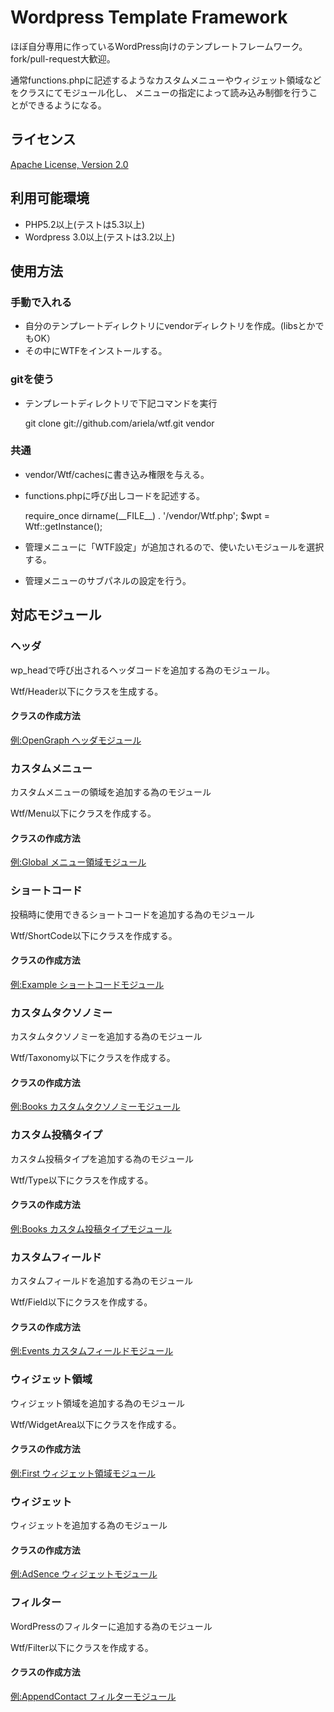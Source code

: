 Wordpress Template Framework
============================

ほぼ自分専用に作っているWordPress向けのテンプレートフレームワーク。
fork/pull-request大歓迎。

通常functions.phpに記述するようなカスタムメニューやウィジェット領域などをクラスにてモジュール化し、
メニューの指定によって読み込み制御を行うことができるようになる。

ライセンス
----------
[Apache License, Version 2.0](http://www.apache.org/licenses/LICENSE-2.0)

利用可能環境
------------
* PHP5.2以上(テストは5.3以上)
* Wordpress 3.0以上(テストは3.2以上)

使用方法
--------
### 手動で入れる
* 自分のテンプレートディレクトリにvendorディレクトリを作成。(libsとかでもOK）
* その中にWTFをインストールする。

### gitを使う
* テンプレートディレクトリで下記コマンドを実行

    git clone git://github.com/ariela/wtf.git vendor

### 共通
* vendor/Wtf/cachesに書き込み権限を与える。
* functions.phpに呼び出しコードを記述する。

    require_once dirname(\_\_FILE\_\_) . '/vendor/Wtf.php';
    $wpt = Wtf::getInstance();

* 管理メニューに「WTF設定」が追加されるので、使いたいモジュールを選択する。
* 管理メニューのサブパネルの設定を行う。

対応モジュール
--------------

### ヘッダ ###
wp_headで呼び出されるヘッダコードを追加する為のモジュール。

Wtf/Header以下にクラスを生成する。

#### クラスの作成方法
[例:OpenGraph ヘッダモジュール](https://github.com/ariela/wtf/blob/master/Wtf/Header/OpenGraph.php)

### カスタムメニュー ###
カスタムメニューの領域を追加する為のモジュール

Wtf/Menu以下にクラスを作成する。

#### クラスの作成方法
[例:Global メニュー領域モジュール](https://github.com/ariela/wtf/blob/master/Wtf/Menu/Global.php)

### ショートコード ###
投稿時に使用できるショートコードを追加する為のモジュール

Wtf/ShortCode以下にクラスを作成する。

#### クラスの作成方法
[例:Example ショートコードモジュール](https://github.com/ariela/wtf/blob/master/Wtf/ShortCode/Example.php)

### カスタムタクソノミー ###
カスタムタクソノミーを追加する為のモジュール

Wtf/Taxonomy以下にクラスを作成する。

#### クラスの作成方法
[例:Books カスタムタクソノミーモジュール](https://github.com/ariela/wtf/blob/master/Wtf/Taxonomy/Books.php)

### カスタム投稿タイプ ###
カスタム投稿タイプを追加する為のモジュール

Wtf/Type以下にクラスを作成する。

#### クラスの作成方法
[例:Books カスタム投稿タイプモジュール](https://github.com/ariela/wtf/blob/master/Wtf/Type/Books.php)

### カスタムフィールド ###
カスタムフィールドを追加する為のモジュール

Wtf/Field以下にクラスを作成する。

#### クラスの作成方法
[例:Events カスタムフィールドモジュール](https://github.com/ariela/wtf/blob/master/Wtf/Field/Events.php)

### ウィジェット領域 ###
ウィジェット領域を追加する為のモジュール

Wtf/WidgetArea以下にクラスを作成する。

#### クラスの作成方法
[例:First ウィジェット領域モジュール](https://github.com/ariela/wtf/blob/master/Wtf/WidgetArea/First.php)

### ウィジェット ###
ウィジェットを追加する為のモジュール

#### クラスの作成方法
[例:AdSence ウィジェットモジュール](https://github.com/ariela/wtf/blob/master/Wtf/Widget/AdSence.php)

### フィルター ###
WordPressのフィルターに追加する為のモジュール

Wtf/Filter以下にクラスを作成する。

#### クラスの作成方法
[例:AppendContact フィルターモジュール](https://github.com/ariela/wtf/blob/master/Wtf/Filter/AppendContact.php)
